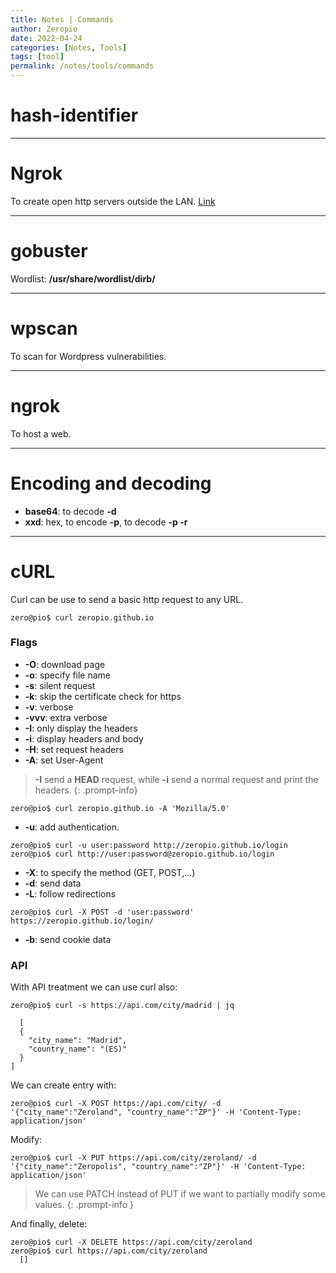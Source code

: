 ```yaml
---
title: Notes | Commands
author: Zeropio
date: 2022-04-24
categories: [Notes, Tools]
tags: [tool]
permalink: /notes/tools/commands
---
```


# hash-identifier

---

# Ngrok
To create open http servers outside the LAN.
[Link](https://ngrok.com/)

---

# gobuster
Wordlist: **/usr/share/wordlist/dirb/**

---

# wpscan
To scan for Wordpress vulnerabilities.

---

# ngrok
To host a web.

---

# Encoding and decoding

- **base64**: to decode **-d**
- **xxd**: hex, to encode **-p**, to decode **-p -r** 

---

# cURL
Curl can be use to send a basic http request to any URL.
```console
zero@pio$ curl zeropio.github.io
```

### Flags
- **-O**: download page
- **-o**: specify file name
- **-s**: silent request
- **-k**: skip the certificate check for https
- **-v**: verbose
- **-vvv**: extra verbose
- **-I**: only display the headers
- **-i**: display headers and body
- **-H**: set request headers
- **-A**: set User-Agent

> **-I** send a **HEAD** request, while **-i** send a normal request and print the headers.
{: .prompt-info}

```console
zero@pio$ curl zeropio.github.io -A 'Mozilla/5.0'
```

- **-u**: add authentication.

```console
zero@pio$ curl -u user:password http://zeropio.github.io/login
zero@pio$ curl http://user:password@zeropio.github.io/login
```

- **-X**: to specify the method (GET, POST,...)
- **-d**: send data
- **-L**: follow redirections

```console
zero@pio$ curl -X POST -d 'user:password' https://zeropio.github.io/login/
```

- **-b**: send cookie data 

### API

With API treatment we can use curl also:

```console
zero@pio$ curl -s https://api.com/city/madrid | jq

  [
  {
    "city_name": "Madrid",
    "country_name": "(ES)"
  }
]
```

We can create entry with:

```console
zero@pio$ curl -X POST https://api.com/city/ -d '{"city_name":"Zeroland", "country_name":"ZP"}' -H 'Content-Type: application/json'
```

Modify:

```console
zero@pio$ curl -X PUT https://api.com/city/zeroland/ -d '{"city_name":"Zeropolis", "country_name":"ZP"}' -H 'Content-Type: application/json'
```

> We can use PATCH instead of PUT if we want to partially modify some values.
{: .prompt-info }

And finally, delete:

```console
zero@pio$ curl -X DELETE https://api.com/city/zeroland
zero@pio$ curl https://api.com/city/zeroland
  []
```


